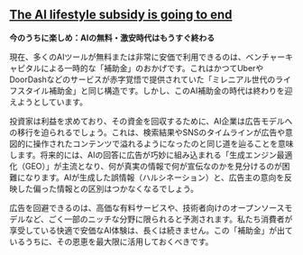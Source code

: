 ## [The AI lifestyle subsidy is going to end](https://digitalseams.com/blog/the-ai-lifestyle-subsidy-is-going-to-end)

**今のうちに楽しめ：AIの無料・激安時代はもうすぐ終わる**

現在、多くのAIツールが無料または非常に安価で利用できるのは、ベンチャーキャピタルによる一時的な「補助金」のおかげです。これはかつてUberやDoorDashなどのサービスが赤字覚悟で提供されていた「ミレニアル世代のライフスタイル補助金」と同じ構造です。しかし、このAI補助金の時代は終わりを迎えようとしています。

投資家は利益を求めており、その資金を回収するために、AI企業は広告モデルへの移行を迫られるでしょう。これは、検索結果やSNSのタイムラインが広告や意図的に操作されたコンテンツで溢れるようになったのと同じ道を辿ることを意味します。将来的には、AIの回答に広告が巧妙に組み込まれる「生成エンジン最適化（GEO）」が主流となり、何が真実の情報で何が宣伝なのかを見分けるのが困難になります。AIが生成した誤情報（ハルシネーション）と、広告主の意向を反映した偏った情報との区別はつかなくなるでしょう。

広告を回避できるのは、高価な有料サービスや、技術者向けのオープンソースモデルなど、ごく一部のニッチな分野に限られると予測されます。私たち消費者が享受している快適で安価なAI体験は、長くは続きません。この「補助金」が出ているうちに、その恩恵を最大限に活用しておくべきです。